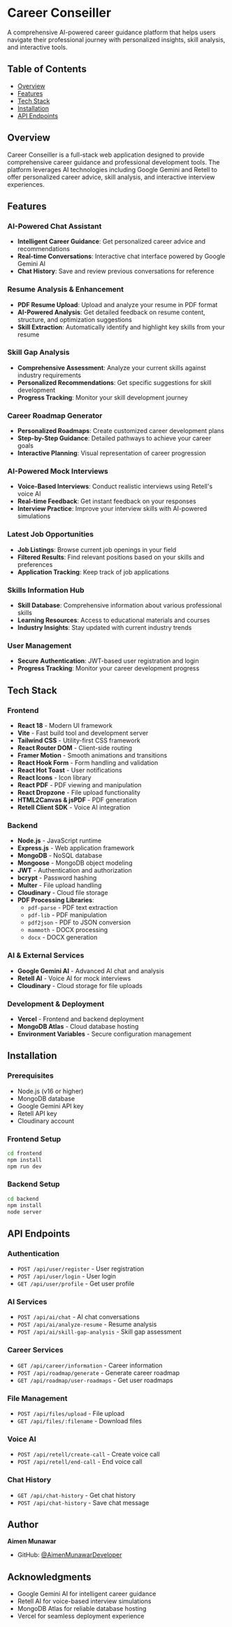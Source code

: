 # Career Conseiller

A comprehensive AI-powered career guidance platform that helps users navigate their professional journey with personalized insights, skill analysis, and interactive tools.

## Table of Contents
- [Overview](#overview)
- [Features](#features)
- [Tech Stack](#tech-stack)
- [Installation](#installation)
- [API Endpoints](#api-endpoints)

## Overview

Career Conseiller is a full-stack web application designed to provide comprehensive career guidance and professional development tools. The platform leverages AI technologies including Google Gemini and Retell to offer personalized career advice, skill analysis, and interactive interview experiences.

## Features

### AI-Powered Chat Assistant
- **Intelligent Career Guidance**: Get personalized career advice and recommendations
- **Real-time Conversations**: Interactive chat interface powered by Google Gemini AI
- **Chat History**: Save and review previous conversations for reference

### Resume Analysis & Enhancement
- **PDF Resume Upload**: Upload and analyze your resume in PDF format
- **AI-Powered Analysis**: Get detailed feedback on resume content, structure, and optimization suggestions
- **Skill Extraction**: Automatically identify and highlight key skills from your resume

### Skill Gap Analysis
- **Comprehensive Assessment**: Analyze your current skills against industry requirements
- **Personalized Recommendations**: Get specific suggestions for skill development
- **Progress Tracking**: Monitor your skill development journey

### Career Roadmap Generator
- **Personalized Roadmaps**: Create customized career development plans
- **Step-by-Step Guidance**: Detailed pathways to achieve your career goals
- **Interactive Planning**: Visual representation of career progression

### AI-Powered Mock Interviews
- **Voice-Based Interviews**: Conduct realistic interviews using Retell's voice AI
- **Real-time Feedback**: Get instant feedback on your responses
- **Interview Practice**: Improve your interview skills with AI-powered simulations

### Latest Job Opportunities
- **Job Listings**: Browse current job openings in your field
- **Filtered Results**: Find relevant positions based on your skills and preferences
- **Application Tracking**: Keep track of job applications

### Skills Information Hub
- **Skill Database**: Comprehensive information about various professional skills
- **Learning Resources**: Access to educational materials and courses
- **Industry Insights**: Stay updated with current industry trends

### User Management
- **Secure Authentication**: JWT-based user registration and login
- **Progress Tracking**: Monitor your career development progress

## Tech Stack

### Frontend
- **React 18** - Modern UI framework
- **Vite** - Fast build tool and development server
- **Tailwind CSS** - Utility-first CSS framework
- **React Router DOM** - Client-side routing
- **Framer Motion** - Smooth animations and transitions
- **React Hook Form** - Form handling and validation
- **React Hot Toast** - User notifications
- **React Icons** - Icon library
- **React PDF** - PDF viewing and manipulation
- **React Dropzone** - File upload functionality
- **HTML2Canvas & jsPDF** - PDF generation
- **Retell Client SDK** - Voice AI integration

### Backend
- **Node.js** - JavaScript runtime
- **Express.js** - Web application framework
- **MongoDB** - NoSQL database
- **Mongoose** - MongoDB object modeling
- **JWT** - Authentication and authorization
- **bcrypt** - Password hashing
- **Multer** - File upload handling
- **Cloudinary** - Cloud file storage
- **PDF Processing Libraries**:
  - `pdf-parse` - PDF text extraction
  - `pdf-lib` - PDF manipulation
  - `pdf2json` - PDF to JSON conversion
  - `mammoth` - DOCX processing
  - `docx` - DOCX generation

### AI & External Services
- **Google Gemini AI** - Advanced AI chat and analysis
- **Retell AI** - Voice AI for mock interviews
- **Cloudinary** - Cloud storage for file uploads

### Development & Deployment
- **Vercel** - Frontend and backend deployment
- **MongoDB Atlas** - Cloud database hosting
- **Environment Variables** - Secure configuration management

## Installation

### Prerequisites
- Node.js (v16 or higher)
- MongoDB database
- Google Gemini API key
- Retell API key
- Cloudinary account

### Frontend Setup
```bash
cd frontend
npm install
npm run dev
```

### Backend Setup
```bash
cd backend
npm install
node server
```

## API Endpoints

### Authentication
- `POST /api/user/register` - User registration
- `POST /api/user/login` - User login
- `GET /api/user/profile` - Get user profile

### AI Services
- `POST /api/ai/chat` - AI chat conversations
- `POST /api/ai/analyze-resume` - Resume analysis
- `POST /api/ai/skill-gap-analysis` - Skill gap assessment

### Career Services
- `GET /api/career/information` - Career information
- `POST /api/roadmap/generate` - Generate career roadmap
- `GET /api/roadmap/user-roadmaps` - Get user roadmaps

### File Management
- `POST /api/files/upload` - File upload
- `GET /api/files/:filename` - Download files

### Voice AI
- `POST /api/retell/create-call` - Create voice call
- `POST /api/retell/end-call` - End voice call

### Chat History
- `GET /api/chat-history` - Get chat history
- `POST /api/chat-history` - Save chat message

## Author

**Aimen Munawar**
- GitHub: [@AimenMunawarDeveloper](https://github.com/AimenMunawarDeveloper)

## Acknowledgments

- Google Gemini AI for intelligent career guidance
- Retell AI for voice-based interview simulations
- MongoDB Atlas for reliable database hosting
- Vercel for seamless deployment experience
